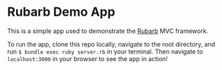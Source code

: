 # Rubarb Demo App
This is a simple app used to demonstrate the [Rubarb](https://github.com/jamesball27/rubarb) MVC framework.

To run the app, clone this repo locally, navigate to the root directory, and run `$ bundle exec ruby server.rb` in your terminal. Then navigate to `localhost:3000` in your browser to see the app in action!
